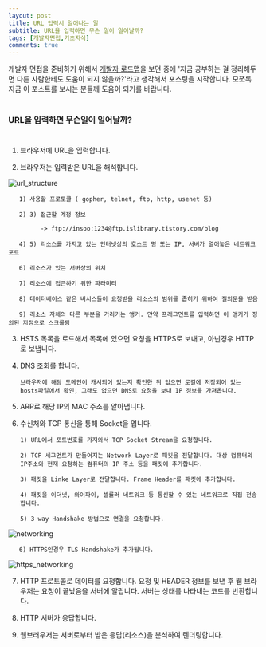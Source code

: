 ```yaml
---
layout: post
title: URL 입력시 일어나는 일
subtitle: URL을 입력하면 무슨 일이 일어날까?
tags: [개발자면접,기초지식]
comments: true
---
```


개발자 면접을 준비하기 위해서 [개발자 로드맵](https://github.com/devJang/developer-roadmap)을 보던 중에 '지금 공부하는 걸 정리해두면 다른 사람한테도 도움이 되지 않을까?'라고 생각해서 포스팅을 시작합니다. 모쪼록 지금 이 포스트를 보시는 분들께 도움이 되기를 바랍니다.
<br/>
<br/>

### URL을 입력하면 무슨일이 일어날까? 
#
1. 브라우저에 URL을 입력합니다.

2. 브라우저는 입력받은 URL을 해석합니다.

![url_structure](https://blog.kakaocdn.net/dn/NEqyg/btq3zOX1Vvq/0QpTsoljYMgr8d2s3TJ4Z1/img.png)

       1) 사용할 프로토콜 ( gopher, telnet, ftp, http, usenet 등)

       2) 3) 접근할 계정 정보

             -> ftp://insoo:1234@ftp.islibrary.tistory.com/blog

       4) 5) 리소스를 가지고 있는 인터넷상의 호스트 명 또는 IP, 서버가 열어놓은 네트워크 포트

       6) 리소스가 있는 서버상의 위치

       7) 리소스에 접근하기 위한 파라미터

       8) 데이터베이스 같은 버시스들이 요청받을 리소스의 범위를 좁히기 위하여 질의문을 받음

       9) 리소스 자체의 다른 부분을 가리키는 앵커. 만약 프래그먼트를 입력하면 이 앵커가 정의된 지점으로 스크롤됨

3. HSTS 목록을 로드해서 목록에 있으면 요청을 HTTPS로 보내고, 아닌경우 HTTP로 보냅니다.

4. DNS 조회를 합니다.

       브라우저에 해당 도메인이 캐시되어 있는지 확인한 뒤 없으면 로컬에 저장되어 있는 hosts파일에서 확인, 그래도 없으면 DNS로 요청을 보내 IP 정보를 가져옵니다.

5. ARP로 해당 IP의 MAC 주소를 알아냅니다. 

6. 수신처와 TCP 통신을 통해 Socket을 엽니다. 

       1) URL에서 포트번호를 가져와서 TCP Socket Stream을 요청합니다.

       2) TCP 세그먼트가 만들어지는 Network Layer로 패킷을 전달합니다. 대상 컴퓨터의 IP주소와 현재 요청하는 컴퓨터의 IP 주소 등을 패킷에 추가합니다.

       3) 패킷을 Linke Layer로 전달합니다. Frame Header를 패킷에 추가합니다.

       4) 패킷을 이더넷, 와이파이, 셀룰러 네트워크 등 통신할 수 있는 네트워크로 직접 전송합니다. 

       5) 3 way Handshake 방법으로 연결을 요청합니다.

![networking](https://img1.daumcdn.net/thumb/R1280x0/?scode=mtistory2&fname=https%3A%2F%2Fblog.kakaocdn.net%2Fdn%2F2xswx%2Fbtq3EvbYRHf%2FneaxqAJwzCV9dcGH8CCwk1%2Fimg.png)

       6) HTTPS인경우 TLS Handshake가 추가됩니다.

              
![https_networking](https://img1.daumcdn.net/thumb/R1280x0/?scode=mtistory2&fname=https%3A%2F%2Fblog.kakaocdn.net%2Fdn%2Fbs57yU%2Fbtq3DFeRC5l%2FmalB9WKubabvelHOG1SNh0%2Fimg.png)

7. HTTP 프로토콜로 데이터를 요청합니다. 요청 및 HEADER 정보를 보낸 후 웹 브라우저는 요청이 끝났음을 서버에 알립니다. 서버는 상태를 나타내는 코드를 반환합니다.

8. HTTP 서버가 응답합니다. 

9. 웹브러우저는 서버로부터 받은 응답(리소스)을 분석하여 렌더링합니다.


#
